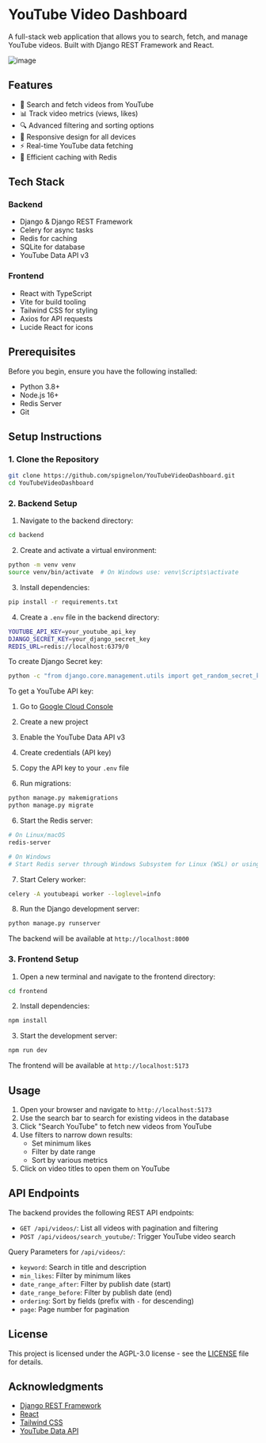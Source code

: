 # YouTube Video Dashboard

A full-stack web application that allows you to search, fetch, and manage YouTube videos. Built with Django REST Framework and React.

![image](https://github.com/user-attachments/assets/8fd41b53-b468-4618-a131-28062723e9b9)


## Features

- 🎥 Search and fetch videos from YouTube
- 📊 Track video metrics (views, likes)
- 🔍 Advanced filtering and sorting options
- 📱 Responsive design for all devices
- ⚡ Real-time YouTube data fetching
- 🎯 Efficient caching with Redis

## Tech Stack

### Backend
- Django & Django REST Framework
- Celery for async tasks
- Redis for caching
- SQLite for database
- YouTube Data API v3

### Frontend
- React with TypeScript
- Vite for build tooling
- Tailwind CSS for styling
- Axios for API requests
- Lucide React for icons

## Prerequisites

Before you begin, ensure you have the following installed:
- Python 3.8+
- Node.js 16+
- Redis Server
- Git

## Setup Instructions

### 1. Clone the Repository

```bash
git clone https://github.com/spignelon/YouTubeVideoDashboard.git
cd YouTubeVideoDashboard
```

### 2. Backend Setup

1. Navigate to the backend directory:
```bash
cd backend
```

2. Create and activate a virtual environment:
```bash
python -m venv venv
source venv/bin/activate  # On Windows use: venv\Scripts\activate
```

3. Install dependencies:
```bash
pip install -r requirements.txt
```

4. Create a `.env` file in the backend directory:
```bash
YOUTUBE_API_KEY=your_youtube_api_key
DJANGO_SECRET_KEY=your_django_secret_key
REDIS_URL=redis://localhost:6379/0
```
To create Django Secret key:
```bash
python -c "from django.core.management.utils import get_random_secret_key; print(get_random_secret_key())"
```

To get a YouTube API key:
1. Go to [Google Cloud Console](https://console.cloud.google.com/)
2. Create a new project
3. Enable the YouTube Data API v3
4. Create credentials (API key)
5. Copy the API key to your `.env` file

5. Run migrations:
```bash
python manage.py makemigrations
python manage.py migrate
```

6. Start the Redis server:
```bash
# On Linux/macOS
redis-server

# On Windows
# Start Redis server through Windows Subsystem for Linux (WSL) or using the Windows Redis installer
```

7. Start Celery worker:
```bash
celery -A youtubeapi worker --loglevel=info
```

8. Run the Django development server:
```bash
python manage.py runserver
```

The backend will be available at `http://localhost:8000`

### 3. Frontend Setup

1. Open a new terminal and navigate to the frontend directory:
```bash
cd frontend
```

2. Install dependencies:
```bash
npm install
```

3. Start the development server:
```bash
npm run dev
```

The frontend will be available at `http://localhost:5173`

## Usage

1. Open your browser and navigate to `http://localhost:5173`
2. Use the search bar to search for existing videos in the database
3. Click "Search YouTube" to fetch new videos from YouTube
4. Use filters to narrow down results:
   - Set minimum likes
   - Filter by date range
   - Sort by various metrics
5. Click on video titles to open them on YouTube

## API Endpoints

The backend provides the following REST API endpoints:

- `GET /api/videos/`: List all videos with pagination and filtering
- `POST /api/videos/search_youtube/`: Trigger YouTube video search

Query Parameters for `/api/videos/`:
- `keyword`: Search in title and description
- `min_likes`: Filter by minimum likes
- `date_range_after`: Filter by publish date (start)
- `date_range_before`: Filter by publish date (end)
- `ordering`: Sort by fields (prefix with `-` for descending)
- `page`: Page number for pagination

## License

This project is licensed under the AGPL-3.0 license - see the [LICENSE](LICENSE) file for details.

## Acknowledgments

- [Django REST Framework](https://www.django-rest-framework.org/)
- [React](https://reactjs.org/)
- [Tailwind CSS](https://tailwindcss.com/)
- [YouTube Data API](https://developers.google.com/youtube/v3)
